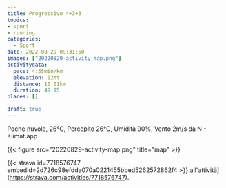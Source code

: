 ```yaml
---
title: Progressivo 4+3+3
topics:
- sport
- running
categories:
  - Sport
date: 2022-08-29 09:31:50
images: ["20220829-activity-map.png"]
activitydata:
  pace: 4:55min/km
  elevation: 12mt
  distance: 10.01km
  duration: 49:15
places: []

draft: true
---
```


Poche nuvole, 26°C, Percepito 26°C, Umidità 90%, Vento 2m/s da N - Klimat.app

<!--more-->




{{< figure src="20220829-activity-map.png" title="map" >}}


{{< strava id=7718576747 embedId=2d726c98efdda070a0221455bbed5262572862f4 >}} all'attività](https://strava.com/activities/7718576747).
